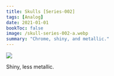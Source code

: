 ```yaml
---
title: Skulls [Series-002]
tags: [Analog]
date: 2021-01-01
bookToc: false
image: /skull-series-002-a.webp
summary: "Chrome, shiny, and metallic."
---
```


![](/skull-series-002-b.webp)

Shiny, less metallic.
